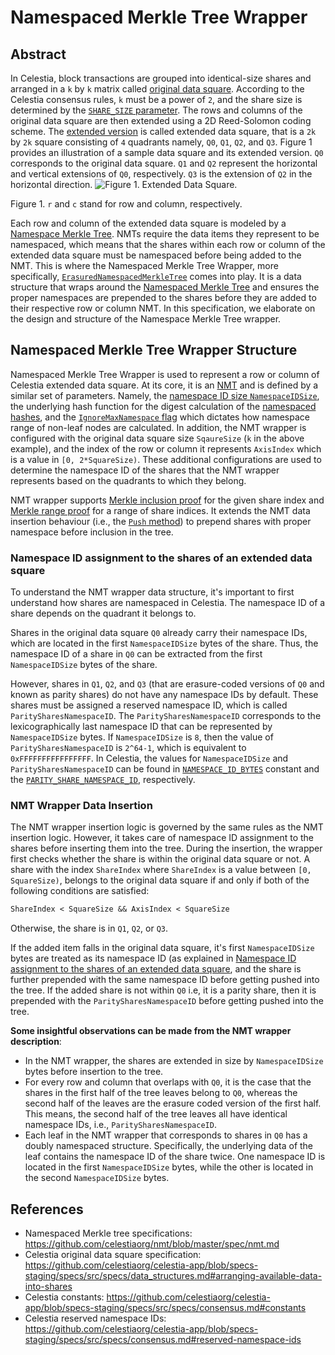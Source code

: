 # Namespaced Merkle Tree Wrapper

## Abstract

In Celestia, block transactions are grouped into identical-size shares and arranged in a `k` by `k` matrix called [original data square][originalds-link].
According to the Celestia consensus rules, `k` must be a power of `2`, and the share size is determined by the  [`SHARE_SIZE` parameter][celestia-constants-link].
The rows and columns of the original data square are then extended using a 2D Reed-Solomon coding scheme.
The [extended version][reedsolomon-link] is called extended data square, that is a `2k` by `2k` square consisting of `4` quadrants namely, `Q0`, `Q1`, `Q2`, and `Q3`.
Figure 1 provides an illustration of a sample data square and its extended version.
`Q0` corresponds to the original data square.
`Q1` and `Q2` represent the horizontal and vertical extensions of `Q0`, respectively.
`Q3` is the extension of `Q2` in the horizontal direction.
<img src="https://raw.githubusercontent.com/celestiaorg/celestia-app/c09843d07d4c3842753138de96b304b4866e8f5d/specs/src/specs/figures/rs2d_extending.svg" alt="Figure 1. Extended Data Square." style="max-width: 50%; height: auto;">

Figure 1. `r` and `c` stand for row and column, respectively.

Each row and column of the extended data square is modeled by a [Namespace Merkle Tree][nmtlink].
NMTs require the data items they represent to be namespaced, which means that the shares within each row or column of the extended data square must be namespaced before being added to the NMT.
This is where the Namespaced Merkle Tree Wrapper, more specifically, [`ErasuredNamespacedMerkleTree`][nmtwrapper-link] comes into play.
It is a data structure that wraps around the [Namespaced Merkle Tree][nmtlink] and ensures the proper namespaces are prepended to the shares  before they are added to their respective row or column NMT.
In this specification, we elaborate on the design and structure of the Namespace Merkle Tree wrapper.

## Namespaced Merkle Tree Wrapper Structure

Namespaced Merkle Tree Wrapper is used to represent a row or column of Celestia extended data square.
At its core, it is an [NMT][nmtlink] and is defined by a similar set of parameters.
Namely, the [namespace ID size `NamespaceIDSize`][nmt-ds-link],
the underlying hash function for the digest calculation of the [namespaced hashes][nmt-hash-link],
and the [`IgnoreMaxNamespace` flag][nmt-ignoremax-link] which dictates how namespace range of non-leaf nodes are calculated.
In addition, the NMT wrapper is configured with the original data square size `SqaureSize` (`k` in the above example), and the index of the row or column it represents `AxisIndex` which is a value in `[0, 2*SquareSize)`.
These additional configurations are used to determine the namespace ID of the shares that the NMT wrapper represents based on the quadrants to which they belong.

NMT wrapper supports [Merkle inclusion proof][nmtlink] for the given share index and [Merkle range proof](nmtlink) for a range of share indices.
It extends the NMT data insertion behaviour (i.e., the [`Push` method][nmt-add-leaves-link]) to prepend shares with proper namespace before inclusion in the tree.

### Namespace ID assignment to the shares of an extended data square

To understand the NMT wrapper data structure, it's important to first understand how shares are namespaced in Celestia.
The namespace ID of a share depends on the quadrant it belongs to.

Shares in the original data square `Q0` already carry their namespace IDs, which are located in the first `NamespaceIDSize` bytes of the share.
Thus, the namespace ID of a share in `Q0` can be extracted from the first `NamespaceIDSize` bytes of the share.

However, shares in `Q1`, `Q2`, and `Q3` (that are erasure-coded versions of `Q0` and known as parity shares) do not have any namespace IDs by default.
These shares must be assigned a reserved namespace ID, which is called `ParitySharesNamespaceID`.
The `ParitySharesNamespaceID` corresponds to the lexicographically last namespace ID that can be represented by `NamespaceIDSize` bytes.
If `NamespaceIDSize` is `8`, then the value of `ParitySharesNamespaceID` is `2^64-1`, which is equivalent to `0xFFFFFFFFFFFFFFFF`.
In Celestia, the values for `NamespaceIDSize` and `ParitySharesNamespaceID` can be found in [`NAMESPACE_ID_BYTES`][celestia-constants-link] constant and the [`PARITY_SHARE_NAMESPACE_ID`][celestia-consensus-link], respectively.

### NMT Wrapper Data Insertion

The NMT wrapper insertion logic is governed by the same rules as the NMT insertion logic.
However, it takes care of namespace ID assignment to the shares before inserting them into the tree.
During the insertion, the wrapper first checks whether the share is within the original data square or not.
A share with the index `ShareIndex` where `ShareIndex` is a value between `[0, SquareSize)`, belongs to the original data square if and only if both of the following conditions are satisfied:

```markdown
ShareIndex < SquareSize && AxisIndex < SquareSize
```

Otherwise, the share is in `Q1`, `Q2`, or `Q3`.

If the added item falls in the original data square, it's first `NamespaceIDSize` bytes are treated as its namespace ID (as explained in [Namespace ID assignment to the shares of an extended data square](#namespace-id-assignment-to-the-shares-of-an-extended-data-square), and the share is further prepended with the same namespace ID before getting pushed into the tree.
If the added share is not within `Q0` i.e, it is a parity share, then it is prepended with the `ParitySharesNamespaceID` before getting pushed into the tree.

**Some insightful observations can be made from the NMT wrapper description**:

- In the NMT wrapper, the shares are extended in size by `NamespaceIDSize` bytes before insertion to the tree.
- For every row and column that overlaps with `Q0`, it is the case that the shares in the first half of the tree leaves  belong to `Q0`, whereas the second half of the leaves are the erasure coded version of the first half.
 This means, the second half of the tree leaves all have identical namespace IDs, i.e., `ParitySharesNamespaceID`.
- Each leaf in the NMT wrapper that corresponds to shares in `Q0` has a doubly namespaced structure.
Specifically, the underlying data of the leaf contains the namespace ID of the share twice.
One namespace ID is located in the first `NamespaceIDSize` bytes, while the other is located in the second `NamespaceIDSize` bytes.

## References

- Namespaced Merkle tree specifications: <https://github.com/celestiaorg/nmt/blob/master/spec/nmt.md>
- Celestia original data square specification: <https://github.com/celestiaorg/celestia-app/blob/specs-staging/specs/src/specs/data_structures.md#arranging-available-data-into-shares>
- Celestia constants: <https://github.com/celestiaorg/celestia-app/blob/specs-staging/specs/src/specs/consensus.md#constants>
- Celestia reserved namespace IDs: <https://github.com/celestiaorg/celestia-app/blob/specs-staging/specs/src/specs/consensus.md#reserved-namespace-ids>

[nmtlink]: https://github.com/celestiaorg/nmt/blob/master/docs/spec/nmt.md
[nmtwrapper-link]: https://github.com/celestiaorg/celestia-app/blob/main/pkg/wrapper/nmt_wrapper.go
[nmt-ds-link]:  https://github.com/celestiaorg/nmt/blob/master/docs/spec/nmt.md#nmt-data-structure
[nmt-hash-link]: https://github.com/celestiaorg/nmt/blob/master/docs/spec/nmt.md#namespaced-hash
[nmt-ignoremax-link]: https://github.com/celestiaorg/nmt/blob/master/docs/spec/nmt.md#ignore-max-namespace
[nmt-add-leaves-link]: https://github.com/celestiaorg/nmt/blob/master/docs/spec/nmt.md#add-leaves
[celestia-constants-link]: https://github.com/celestiaorg/celestia-app/blob/c09843d07d4c3842753138de96b304b4866e8f5d/specs/src/specs/consensus.md#constants
[celestia-consensus-link]: https://github.com/celestiaorg/celestia-app/blob/c09843d07d4c3842753138de96b304b4866e8f5d/specs/src/specs/consensus.md#reserved-namespace-ids
[reedsolomon-link]: https://github.com/celestiaorg/celestia-app/blob/c09843d07d4c3842753138de96b304b4866e8f5d/specs/src/specs/data_structures.md#2d-reed-solomon-encoding-scheme
[originalds-link]: https://github.com/celestiaorg/celestia-app/blob/c09843d07d4c3842753138de96b304b4866e8f5d/specs/src/specs/data_structures.md?plain=1#L494
